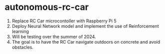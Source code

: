 # autonomous-rc-car

1. Replace RC Car microcontoller with Raspberry Pi 5
2. Deploy Neural Network model and implement the use of Reinforcement learning
3. Will be testing over the summer of 2024.
4. The goal is to have the RC Car navigate outdoors on concrete and avoid obstacles.

